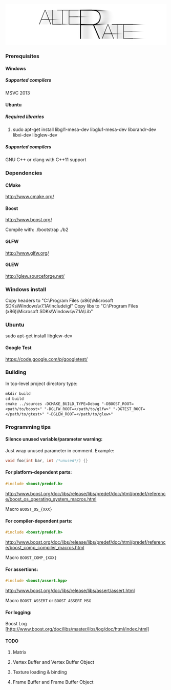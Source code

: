 ![alterate](https://raw.githubusercontent.com/acc15/alterate/master/images/logo.png)

### Prerequisites
#### Windows
##### Supported compilers
MSVC 2013

#### Ubuntu
##### Required libraries
1. sudo apt-get install libgl1-mesa-dev libglu1-mesa-dev libxrandr-dev libxi-dev libglew-dev

##### Supported compilers
GNU C++ or clang with C++11 support

### Dependencies
#### CMake
http://www.cmake.org/

#### Boost
http://www.boost.org/

Compile with:
    ./bootstrap
	./b2

#### GLFW
http://www.glfw.org/

#### GLEW
http://glew.sourceforge.net/
### Windows install
Copy headers to "C:\Program Files (x86)\Microsoft SDKs\Windows\v7.1A\Include\gl"
Copy libs to "C:\Program Files (x86)\Microsoft SDKs\Windows\v7.1A\Lib"
### Ubuntu
sudo apt-get install libglew-dev


#### Google Test
https://code.google.com/p/googletest/

### Building
In top-level project directory type:

    mkdir build
    cd build
	cmake ../sources -DCMAKE_BUILD_TYPE=Debug "-DBOOST_ROOT=<path/to/boost>" "-DGLFW_ROOT=</path/to/glfw>" "-DGTEST_ROOT=</path/to/gtest>" "-DGLEW_ROOT=</path/to/glew>"

### Programming tips
#### Silence unused variable/parameter warning:

Just wrap unused parameter in comment. Example: 
```cpp
void foo(int bar, int /*unused*/) {}
```

#### For platform-dependent parts:
```cpp
#include <boost/predef.h>
```
http://www.boost.org/doc/libs/release/libs/predef/doc/html/predef/reference/boost_os_operating_system_macros.html

Macro `BOOST_OS_{XXX}`

#### For compiler-dependent parts:
```cpp
#include <boost/predef.h>
```
http://www.boost.org/doc/libs/release/libs/predef/doc/html/predef/reference/boost_comp_compiler_macros.html

Macro `BOOST_COMP_{XXX}`

#### For assertions:
```cpp
#include <boost/assert.hpp> 
```
http://www.boost.org/doc/libs/release/libs/assert/assert.html

Macro `BOOST_ASSERT` or `BOOST_ASSERT_MSG`

#### For logging:
Boost Log [http://www.boost.org/doc/libs/master/libs/log/doc/html/index.html]

#### TODO

1. Matrix
1. Vertex Buffer and Vertex Buffer Object
1. Texture loading & binding

1. Frame Buffer and Frame Buffer Object